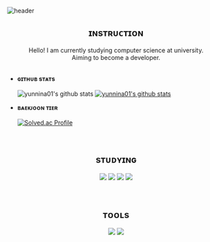 ![header](https://capsule-render.vercel.app/api?type=waving&color=auto&height=230&section=header&text=TaeHyun's%20GitHub&fontSize=50&fontAlignY=35&desc=Aiming%20for%20developer!&descSize=20&descAlign=58&descAlignY=50)

<div align = center>

<h2>ɪɴsᴛʀᴜᴄᴛɪᴏɴ</h2>
Hello! I am currently studying computer science at university. <br>
Aiming to become a developer. <br><br>

</div>

 * **ɢɪᴛʜᴜʙ sᴛᴀᴛs** <br><br>
![yunnina01's github stats](https://github-readme-stats.vercel.app/api?username=yunnina01&show_icons=true&theme=swift)
[![yunnina01's github stats](https://github-readme-stats.vercel.app/api/top-langs/?username=yunnina01&layout=compact&theme=swift)](https://github.com/yunnina01)

 * **ʙᴀᴇᴋᴊᴏᴏɴ ᴛɪᴇʀ** <br><br>
[![Solved.ac Profile](http://mazassumnida.wtf/api/v2/generate_badge?boj=yunnina01)](https://solved.ac/yunnina01/)
<br><br><br>

<div align = center>

<h2>sᴛᴜᴅʏɪɴɢ</h2>
<img src="https://img.shields.io/badge/C-A8B9CC.svg?style=for-the-badge&logo=C&logoColor=white"/>
<img src="https://img.shields.io/badge/Java-007396.svg?&style=for-the-badge&logo=Java&logoColor=white"/>
<img src="https://img.shields.io/badge/JavaScript-F7DF1E.svg?&style=for-the-badge&logo=JavaScript&logoColor=white"/>
<img src="https://img.shields.io/badge/Android-3DDC84.svg?&style=for-the-badge&logo=Android&logoColor=white"/>
<br><br><br>

<h2>ᴛᴏᴏʟs</h2>
<img src="https://img.shields.io/badge/Visual%20Studio%20Code-007ACC.svg?&style=for-the-badge&logo=Visual%20Studio%20Code&logoColor=white"/>
<img src="https://img.shields.io/badge/Android%20Studio-3DDC84.svg?&style=for-the-badge&logo=Android%20Studio&logoColor=white"/>
<br><br><br>

</div>

